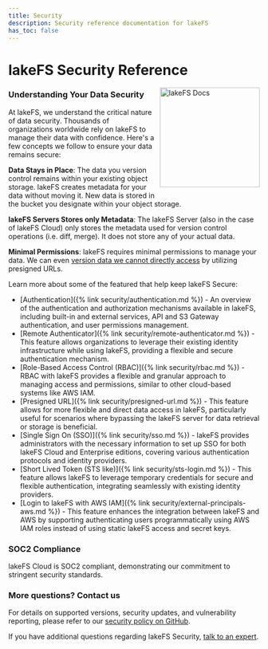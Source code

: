 ```yaml
---
title: Security
description: Security reference documentation for lakeFS
has_toc: false
---
```


# lakeFS Security Reference

<img src="/assets/img/docs_logo.png" alt="lakeFS Docs" width=200 style="float: right; margin: 0 0 10px 10px;"/>

### Understanding Your Data Security ###

At lakeFS, we understand the critical nature of data security. Thousands of organizations worldwide rely on lakeFS to manage their data with confidence. Here's a few concepts we follow to ensure your data remains secure:

**Data Stays in Place**: The data you version control remains within your existing object storage. lakeFS creates metadata for your data without moving it. New data is stored in the bucket you designate within your object storage.

**lakeFS Servers Stores only Metadata**: The lakeFS Server (also in the case of lakeFS Cloud) only stores the metadata used for version control operations (i.e. diff, merge). It does not store any of your actual data.

**Minimal Permissions**: lakeFS requires minimal permissions to manage your data. We can even [version data we cannot directly access](https://lakefs.io/blog/pre-signed-urls/) by utilizing presigned URLs.

Learn more about some of the featured that help keep lakeFS Secure:

- [Authentication]({% link security/authentication.md %}) - An overview of the authentication and authorization mechanisms available in lakeFS, including built-in and external services, API and S3 Gateway authentication, and user permissions management.
- [Remote Authenticator]({% link security/remote-authenticator.md %}) - This feature allows organizations to leverage their existing identity infrastructure while using lakeFS, providing a flexible and secure authentication mechanism.
- [Role-Based Access Control (RBAC)]({% link security/rbac.md %}) - RBAC with lakeFS provides a flexible and granular approach to managing access and permissions, similar to other cloud-based systems like AWS IAM.
- [Presigned URL]({% link security/presigned-url.md %}) - This feature allows for more flexible and direct data access in lakeFS, particularly useful for scenarios where bypassing the lakeFS server for data retrieval or storage is beneficial.
- [Single Sign On (SSO)]({% link security/sso.md %}) - lakeFS provides administrators with the necessary information to set up SSO for both lakeFS Cloud and Enterprise editions, covering various authentication protocols and identity providers.
- [Short Lived Token (STS like)]({% link security/sts-login.md %}) - This feature allows lakeFS to leverage temporary credentials for secure and flexible authentication, integrating seamlessly with existing identity providers.
- [Login to lakeFS with AWS IAM]({% link security/external-principals-aws.md %}) - This feature enhances the integration between lakeFS and AWS by supporting authenticating users programmatically using AWS IAM roles instead of using static lakeFS access and secret keys.

### SOC2 Compliance ###
lakeFS Cloud is SOC2 compliant, demonstrating our commitment to stringent security standards.

### More questions? Contact us ###
For details on supported versions, security updates, and vulnerability reporting, please refer to our [security policy on GitHub]( https://github.com/treeverse/lakeFS/security/policy).

If you have additional questions regarding lakeFS Security, [talk to an expert](https://meetings.hubspot.com/iddo-avneri/lakefs-security-questions).